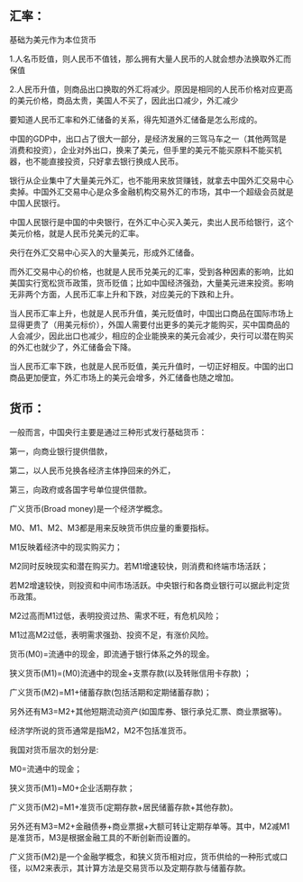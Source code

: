## 汇率：
基础为美元作为本位货币

1.人名币贬值，则人民币不值钱，那么拥有大量人民币的人就会想办法换取外汇而保值

2.人民币升值，则商品出口换取的外汇将减少。原因是相同的人民币价格对应更高的美元价格，商品太贵，美国人不买了，因此出口减少，外汇减少

要知道人民币汇率和外汇储备的关系，得先知道外汇储备是怎么形成的。

中国的GDP中，出口占了很大一部分，是经济发展的三驾马车之一（其他两驾是消费和投资），企业对外出口，换来了美元，但手里的美元不能买原料不能买机器，也不能直接投资，只好拿去银行换成人民币。

银行从企业集中了大量美元外汇，也不能用来放贷赚钱，就拿去中国外汇交易中心卖掉。中国外汇交易中心是众多金融机构交易外汇的市场，其中一个超级会员就是中国人民银行。

中国人民银行是中国的中央银行，在外汇中心买入美元，卖出人民币给银行，这个美元价格，就是人民币兑美元的汇率。

央行在外汇交易中心买入的大量美元，形成外汇储备。

而外汇交易中心的价格，也就是人民币兑美元的汇率，受到各种因素的影响，比如美国实行宽松货币政策，货币贬值；比如中国经济强劲，大量美元进来投资。影响无非两个方面，人民币汇率上升和下跌，对应美元的下跌和上升。

当人民币汇率上升，也就是人民币升值，美元贬值时，中国出口商品在国际市场上显得更贵了（用美元标价），外国人需要付出更多的美元才能购买，买中国商品的人会减少，因此出口也减少，相应的企业能换来的美元会减少，央行可以潜在购买的外汇也就少了，外汇储备会下降。

当人民币汇率下跌，也就是人民币贬值，美元升值时，一切正好相反。中国的出口商品更加便宜，外汇市场上的美元会增多，外汇储备也随之增加。


## 货币：
一般而言，中国央行主要是通过三种形式发行基础货币：

第一，向商业银行提供借款，

第二，以人民币兑换各经济主体挣回来的外汇，

第三，向政府或各国字号单位提供借款。


广义货币(Broad money)是一个经济学概念。

M0、M1、M2、M3都是用来反映货币供应量的重要指标。

M1反映着经济中的现实购买力；

M2同时反映现实和潜在购买力。若M1增速较快，则消费和终端市场活跃；

若M2增速较快，则投资和中间市场活跃。中央银行和各商业银行可以据此判定货币政策。

M2过高而M1过低，表明投资过热、需求不旺，有危机风险；

M1过高M2过低，表明需求强劲、投资不足，有涨价风险。

货币(M0)=流通中的现金，即流通于银行体系之外的现金。

狭义货币(M1)=(M0)流通中的现金+支票存款(以及转账信用卡存款) ；

广义货币(M2)=M1+储蓄存款(包括活期和定期储蓄存款)；

另外还有M3=M2+其他短期流动资产(如国库券、银行承兑汇票、商业票据等)。

经济学所说的货币通常是指M2，M2不包括准货币。

我国对货币层次的划分是:

M0=流通中的现金；

狭义货币(M1)=M0+企业活期存款；

广义货币(M2)=M1+准货币(定期存款+居民储蓄存款+其他存款)。

另外还有M3=M2+金融债券+商业票据+大额可转让定期存单等。其中，M2减M1是准货币，M3是根据金融工具的不断创新而设置的。

广义货币(M2)是一个金融学概念，和狭义货币相对应，货币供给的一种形式或口径，以M2来表示，其计算方法是交易货币以及定期存款与储蓄存款。
